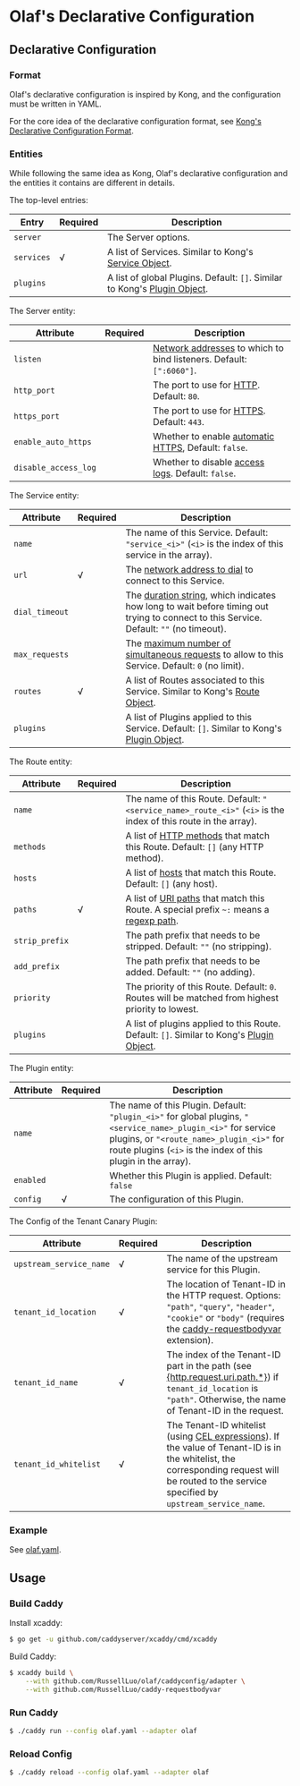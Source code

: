 # Olaf's Declarative Configuration

## Declarative Configuration

### Format

Olaf's declarative configuration is inspired by Kong, and the configuration must be written in YAML.

For the core idea of the declarative configuration format, see [Kong's Declarative Configuration Format](https://docs.konghq.com/2.2.x/db-less-and-declarative-config/#the-declarative-configuration-format).

### Entities

While following the same idea as Kong, Olaf's declarative configuration and the entities it contains are different in details.

The top-level entries:

| Entry | Required | Description |
| --- | --- | --- |
| `server` | | The Server options. |
| `services` | √ | A list of Services. Similar to Kong's [Service Object](https://docs.konghq.com/2.2.x/admin-api/#service-object). |
| `plugins` | | A list of global Plugins. Default: `[]`. Similar to Kong's [Plugin Object](https://docs.konghq.com/2.2.x/admin-api/#plugin-object). |

The Server entity:

| Attribute | Required | Description |
| --- | --- | --- |
| `listen` | | [Network addresses](https://caddyserver.com/docs/json/apps/http/servers/listen/) to which to bind listeners. Default: `[":6060"]`. |
| `http_port` | | The port to use for [HTTP](https://caddyserver.com/docs/json/apps/http/http_port/). Default: `80`. |
| `https_port` | | The port to use for [HTTPS](https://caddyserver.com/docs/json/apps/http/https_port/). Default: `443`. |
| `enable_auto_https` | | Whether to enable [automatic HTTPS](https://caddyserver.com/docs/json/apps/http/servers/automatic_https/), Default: `false`. |
| `disable_access_log` | | Whether to disable [access logs](https://caddyserver.com/docs/caddyfile/directives/log). Default: `false`. |

The Service entity:

| Attribute | Required | Description |
| --- | --- | --- |
| `name` | | The name of this Service. Default: `"service_<i>"` (`<i>` is the index of this service in the array). |
| `url`	| √ | The [network address to dial](https://caddyserver.com/docs/json/apps/http/servers/routes/handle/reverse_proxy/upstreams/dial/) to connect to this Service. |
| `dial_timeout` | | The [duration string](https://caddyserver.com/docs/json/apps/http/servers/routes/handle/reverse_proxy/transport/http/dial_timeout/), which indicates how long to wait before timing out trying to connect to this Service. Default: `""` (no timeout). |
| `max_requests` | | The [maximum number of simultaneous requests](https://caddyserver.com/docs/json/apps/http/servers/routes/handle/reverse_proxy/upstreams/max_requests/) to allow to this Service. Default: `0` (no limit). |
| `routes` | √ | A list of Routes associated to this Service. Similar to Kong's [Route Object](https://docs.konghq.com/2.2.x/admin-api/#route-object). |
| `plugins` | | A list of Plugins applied to this Service. Default: `[]`. Similar to Kong's [Plugin Object](https://docs.konghq.com/2.2.x/admin-api/#plugin-object). |

The Route entity:

| Attribute | Required | Description |
| --- | --- | --- |
| `name` | | The name of this Route. Default: `"<service_name>_route_<i>"` (`<i>` is the index of this route in the array). |
| `methods` | | A list of [HTTP methods](https://caddyserver.com/docs/caddyfile/matchers#method) that match this Route. Default: `[]` (any HTTP method). |
| `hosts` | | A list of [hosts](https://caddyserver.com/docs/caddyfile/matchers#host) that match this Route. Default: `[]` (any host). |
| `paths` | √ | A list of [URI paths](https://caddyserver.com/docs/caddyfile/matchers#path) that match this Route. A special prefix `~:` means a [regexp path](https://caddyserver.com/docs/caddyfile/matchers#path-regexp). |
| `strip_prefix` | | The path prefix that needs to be stripped. Default: `""` (no stripping). |
| `add_prefix` | | The path prefix that needs to be added. Default: `""` (no adding). |
| `priority` | | The priority of this Route. Default: `0`. Routes will be matched from highest priority to lowest. |
| `plugins` | | A list of plugins applied to this Route. Default: `[]`. Similar to Kong's [Plugin Object](https://docs.konghq.com/2.2.x/admin-api/#plugin-object). |

The Plugin entity:

| Attribute | Required | Description |
| --- | --- | --- |
| `name` | | The name of this Plugin. Default: `"plugin_<i>"` for global plugins, `"<service_name>_plugin_<i>"` for service plugins, or `"<route_name>_plugin_<i>"` for route plugins (`<i>` is the index of this plugin in the array). |
| `enabled` | | Whether this Plugin is applied. Default: `false` |
| `config` | √ | The configuration of this Plugin. |

The Config of the Tenant Canary Plugin:

| Attribute | Required | Description |
| --- | --- | --- |
| `upstream_service_name` | √ | The name of the upstream service for this Plugin. |
| `tenant_id_location` | √ | The location of Tenant-ID in the HTTP request. Options: `"path"`, `"query"`, `"header"`, `"cookie"` or `"body"` (requires the [caddy-requestbodyvar](https://github.com/RussellLuo/caddy-requestbodyvar) extension). |
| `tenant_id_name` | √ | The index of the Tenant-ID part in the path (see [{http.request.uri.path.*}](https://caddyserver.com/docs/json/apps/http/#docs)) if `tenant_id_location` is `"path"`. Otherwise, the name of Tenant-ID in the request. |
| `tenant_id_whitelist` | √ | The Tenant-ID whitelist (using [CEL expressions](https://caddyserver.com/docs/caddyfile/matchers#expression)). If the value of Tenant-ID is in the whitelist, the corresponding request will be routed to the service specified by `upstream_service_name`. |

### Example

See [olaf.yaml](olaf.yaml).


## Usage

### Build Caddy

Install xcaddy:

```bash
$ go get -u github.com/caddyserver/xcaddy/cmd/xcaddy
```

Build Caddy:

```bash
$ xcaddy build \
    --with github.com/RussellLuo/olaf/caddyconfig/adapter \
    --with github.com/RussellLuo/caddy-requestbodyvar
```

### Run Caddy

```bash
$ ./caddy run --config olaf.yaml --adapter olaf
```

### Reload Config

```bash
$ ./caddy reload --config olaf.yaml --adapter olaf
```
